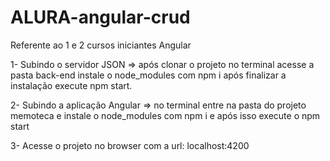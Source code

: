# ALURA-angular-crud
Referente ao 1 e 2 cursos iniciantes Angular

1- Subindo o servidor JSON =>
após clonar o projeto no terminal acesse a pasta back-end instale o node_modules com npm i 
após finalizar a instalação execute npm start.

2- Subindo a aplicação Angular =>
no terminal entre na pasta do projeto memoteca e instale o node_modules com npm i
 e após isso execute o npm start

 3- Acesse o projeto no browser com a url: localhost:4200
